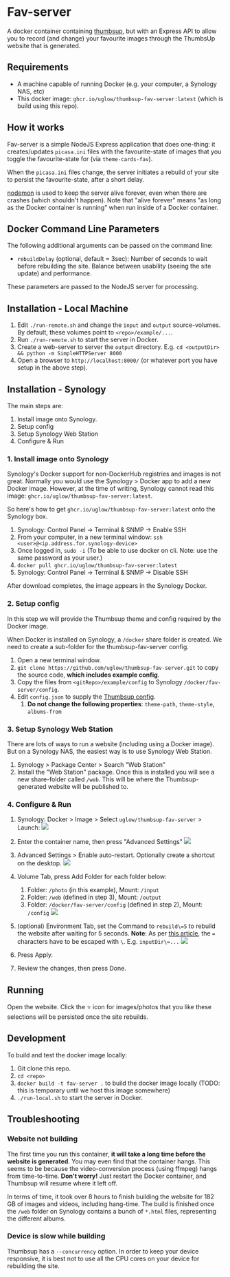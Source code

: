 # Fav-server

A docker container containing [thumbsup](https://thumbsup.github.io/), but with an Express API 
to allow you to record (and change) your favourite images through the ThumbsUp website that is generated.

## Requirements

- A machine capable of running Docker (e.g. your computer, a Synology NAS, etc)
- This docker image: `ghcr.io/uglow/thumbsup-fav-server:latest` (which is build using this repo).

## How it works

Fav-server is a simple NodeJS Express application that does one-thing: it creates/updates `picasa.ini` files
with the favourite-state of images that you toggle the favourite-state for (via `theme-cards-fav`).

When the `picasa.ini` files change, the server initiates a rebuild of your site to persist the favourite-state, after a short delay.

[nodemon](https://github.com/remy/nodemon#nodemon) is used to keep the server alive forever, even when there are crashes (which shouldn't happen). 
Note that "alive forever" means "as long as the Docker container is running" when run inside of a Docker container.


## Docker Command Line Parameters

The following additional arguments can be passed on the command line:

- `rebuildDelay` (optional, default = 3sec): Number of seconds to wait before rebuilding the site. Balance between usability (seeing the site update) and performance.

These parameters are passed to the NodeJS server for processing.

## Installation - Local Machine

1. Edit `./run-remote.sh` and change the `input` and `output` source-volumes. By default, these volumes point to `<repo>/example/...`.
2. Run `./run-remote.sh` to start the server in Docker.
3. Create a web-server to server the `output` directory. E.g. `cd <outputDir> && python -m SimpleHTTPServer 8000`
4. Open a browser to `http://localhost:8000/` (or whatever port you have setup in the above step).

## Installation - Synology

The main steps are:
1. Install image onto Synology.
2. Setup config
3. Setup Synology Web Station
4. Configure & Run

### 1. Install image onto Synology

Synology's Docker support for non-DockerHub registries and images is not great. Normally you would
use the Synology > Docker app to add a new Docker image. However, at the time of writing, Synology
cannot read this image: `ghcr.io/uglow/thumbsup-fav-server:latest`.

So here's how to get `ghcr.io/uglow/thumbsup-fav-server:latest` onto the Synology box.

1. Synology: Control Panel -> Terminal & SNMP -> Enable SSH
2. From your computer, in a new terminal window: `ssh <user>@<ip.address.for.synology-device>`
3. Once logged in, `sudo -i` (To be able to use docker on cli. Note: use the same password as your user.)
4. `docker pull ghcr.io/uglow/thumbsup-fav-server:latest`
1. Synology: Control Panel -> Terminal & SNMP -> Disable SSH

After download completes, the image appears in the Synology Docker.

### 2. Setup config

In this step we will provide the Thumbsup theme and config required by the Docker image.

When Docker is installed on Synology, a `/docker` share folder is created. We need to create a sub-folder for the
thumbsup-fav-server config.

1. Open a new terminal window.
2. `git clone https://github.com/uglow/thumbsup-fav-server.git` to copy the source code, **which includes example config**.
3. Copy the files from `<gitRepo>/example/config` to Synology `/docker/fav-server/config`.
4. Edit `config.json` to supply the [Thumbsup config](https://thumbsup.github.io/docs/3-configuration/misc-settings/).
   1. **Do not change the following properties**: `theme-path`, `theme-style`, `albums-from`

### 3. Setup Synology Web Station

There are lots of ways to run a website (including using a Docker image).
But on a Synology NAS, the easiest way is to use Synology Web Station.

1. Synology > Package Center > Search "Web Station"
2. Install the "Web Station" package. Once this is installed you will see a new share-folder
   called `/web`. This will be where the Thumbsup-generated website will be published to.

### 4. Configure & Run

1. Synology: Docker > Image > Select `uglow/thumbsup-fav-server` > Launch:
   ![](docs/run.1.png)

2. Enter the container name, then press "Advanced Settings"
   ![](docs/run.2.png)

3. Advanced Settings > Enable auto-restart. Optionally create a shortcut on the desktop.
   ![](docs/run.3.png)

4. Volume Tab, press Add Folder for each folder below:
   1. Folder: `/photo` (in this example), Mount: `/input`
   2. Folder: `/web` (defined in step 3), Mount: `/output`
   3. Folder: `/docker/fav-server/config` (defined in step 2), Mount: `/config`
   ![](docs/run.4.png)

5. (optional) Environment Tab, set the Command to `rebuild\=5` to rebuild the website after waiting for 5 seconds.
   **Note**: As per [this article](https://stackoverflow.com/questions/56833111/how-to-pass-command-parameters-with-arguments-for-e-g-param1-arg1-to-docker), the `=` characters have to be escaped with `\`. E.g. `inputDir\=...`
   ![](docs/run.5.png)
6. Press Apply.
7. Review the changes, then press Done.

## Running

Open the website. Click the ⭐️ icon for images/photos that you like these selections will
be persisted once the site rebuilds.

## Development

To build and test the docker image locally:

1. Git clone this repo.
2. `cd <repo>`
3. `docker build -t fav-server .` to build the docker image locally (TODO: this is temporary until we host this image somewhere)
4. `./run-local.sh` to start the server in Docker.

## Troubleshooting

### Website not building

The first time you run this container, **it will take a long time before the website is generated**.
You may even find that the container hangs. This seems to be because the video-conversion process
(using ffmpeg) hangs from time-to-time. **Don't worry!** Just restart the Docker container, and Thumbsup
will resume where it left off.

In terms of time, it took over 8 hours to finish building the website for 182 GB of images and videos, including hang-time.
The build is finished once the `/web` folder on Synology contains a bunch of `*.html` files, representing
the different albums.

### Device is slow while building

Thumbsup has a `--concurrency` option. In order to keep your device responsive, it is best
not to use all the CPU cores on your device for rebuilding the site.
